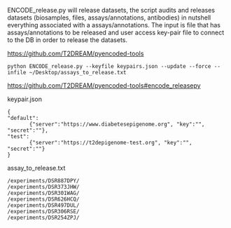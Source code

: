 

ENCODE_release.py will release datasets, the script audits and releases datasets (biosamples, files, assays/annotations, antibodies) in nutshell everything associated with a assays/annotations. The input is file that has  assays/annotations to be released and user access key-pair file to connect to the DB in order to release the datasets.


https://github.com/T2DREAM/pyencoded-tools


```
python ENCODE_release.py --keyfile keypairs.json --update --force --infile ~/Desktop/assays_to_release.txt
```
https://github.com/T2DREAM/pyencoded-tools#encode_releasepy

keypair.json
```
{
"default": 
	   {"server":"https://www.diabetesepigenome.org", "key":"", "secret":""},
"test": 
	   {"server":"https://t2depigenome-test.org", "key":"", "secret":""}
}
```

assay_to_release.txt
```
/experiments/DSR887DPY/
/experiments/DSR373JHW/
/experiments/DSR301WAG/
/experiments/DSR626HCQ/
/experiments/DSR497DUL/
/experiments/DSR306RSE/
/experiments/DSR254ZPJ/
```

